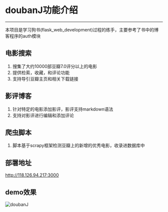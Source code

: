 # doubanJ功能介绍
-----
本项目是学习狗书(flask_web_development)过程的练手，主要参考了书中的博客程序的auth模块
## 电影搜索
1. 搜集了大约10000部豆瓣7.0评分以上的电影
2. 提供检索，收藏，和评论功能
3. 支持导引豆瓣主页和相关下载链接

## 影评博客
1. 针对特定的电影添加影评，影评支持markdown语法
2. 支持对影评进行编辑和添加评论

## 爬虫脚本
1. 脚本基于scrapy框架检测豆瓣上的新增的优秀电影，收录进数据库中

## 部署地址
http://118.126.94.217:3000

## demo效果
![doubanJ](https://github.com/skadai/markdownphoto/blob/master/%E6%8A%80%E6%9C%AF%E8%B5%84%E6%96%99/doubanJ.gif?raw=true)
